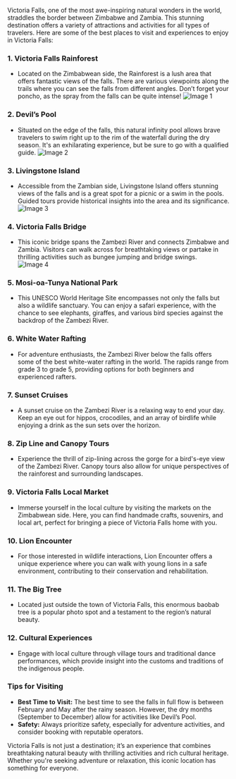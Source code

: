 
Victoria Falls, one of the most awe-inspiring natural wonders in the world, straddles the border between Zimbabwe and Zambia. This stunning destination offers a variety of attractions and activities for all types of travelers. Here are some of the best places to visit and experiences to enjoy in Victoria Falls:

### 1. **Victoria Falls Rainforest**
   - Located on the Zimbabwean side, the Rainforest is a lush area that offers fantastic views of the falls. There are various viewpoints along the trails where you can see the falls from different angles. Don’t forget your poncho, as the spray from the falls can be quite intense! ![Image 1](https://nxvznoqipejdootcntuo.supabase.co/storage/v1/object/public/travel-blog-images/image_22_0.png)

### 2. **Devil’s Pool**
   - Situated on the edge of the falls, this natural infinity pool allows brave travelers to swim right up to the rim of the waterfall during the dry season. It's an exhilarating experience, but be sure to go with a qualified guide. ![Image 2](https://nxvznoqipejdootcntuo.supabase.co/storage/v1/object/public/travel-blog-images/image_22_1.png)

### 3. **Livingstone Island**
   - Accessible from the Zambian side, Livingstone Island offers stunning views of the falls and is a great spot for a picnic or a swim in the pools. Guided tours provide historical insights into the area and its significance. ![Image 3](https://nxvznoqipejdootcntuo.supabase.co/storage/v1/object/public/travel-blog-images/image_22_2.png)

### 4. **Victoria Falls Bridge**
   - This iconic bridge spans the Zambezi River and connects Zimbabwe and Zambia. Visitors can walk across for breathtaking views or partake in thrilling activities such as bungee jumping and bridge swings. ![Image 4](https://nxvznoqipejdootcntuo.supabase.co/storage/v1/object/public/travel-blog-images/image_22_3.png)

### 5. **Mosi-oa-Tunya National Park**
   - This UNESCO World Heritage Site encompasses not only the falls but also a wildlife sanctuary. You can enjoy a safari experience, with the chance to see elephants, giraffes, and various bird species against the backdrop of the Zambezi River.

### 6. **White Water Rafting**
   - For adventure enthusiasts, the Zambezi River below the falls offers some of the best white-water rafting in the world. The rapids range from grade 3 to grade 5, providing options for both beginners and experienced rafters.

### 7. **Sunset Cruises**
   - A sunset cruise on the Zambezi River is a relaxing way to end your day. Keep an eye out for hippos, crocodiles, and an array of birdlife while enjoying a drink as the sun sets over the horizon.

### 8. **Zip Line and Canopy Tours**
   - Experience the thrill of zip-lining across the gorge for a bird's-eye view of the Zambezi River. Canopy tours also allow for unique perspectives of the rainforest and surrounding landscapes.

### 9. **Victoria Falls Local Market**
   - Immerse yourself in the local culture by visiting the markets on the Zimbabwean side. Here, you can find handmade crafts, souvenirs, and local art, perfect for bringing a piece of Victoria Falls home with you.

### 10. **Lion Encounter**
   - For those interested in wildlife interactions, Lion Encounter offers a unique experience where you can walk with young lions in a safe environment, contributing to their conservation and rehabilitation.

### 11. **The Big Tree**
   - Located just outside the town of Victoria Falls, this enormous baobab tree is a popular photo spot and a testament to the region’s natural beauty.

### 12. **Cultural Experiences**
   - Engage with local culture through village tours and traditional dance performances, which provide insight into the customs and traditions of the indigenous people.

### Tips for Visiting
- **Best Time to Visit:** The best time to see the falls in full flow is between February and May after the rainy season. However, the dry months (September to December) allow for activities like Devil’s Pool.
- **Safety:** Always prioritize safety, especially for adventure activities, and consider booking with reputable operators.

Victoria Falls is not just a destination; it’s an experience that combines breathtaking natural beauty with thrilling activities and rich cultural heritage. Whether you're seeking adventure or relaxation, this iconic location has something for everyone.